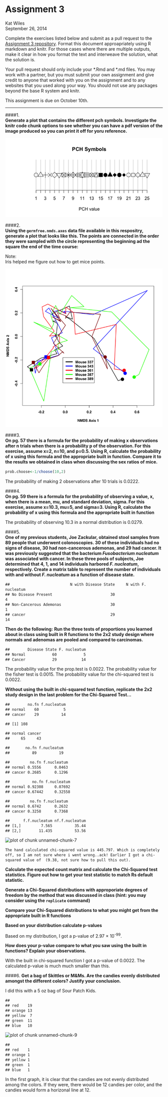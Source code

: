 # Assignment 3
Kat Wiles  
September 26, 2014  

Complete the exercises listed below and submit as a pull request to the [Assignment 3 repository](http://www.github.com/microbialinformatics/assignment03).  Format this document approapriately using R markdown and knitr. For those cases where there are multiple outputs, make it clear in how you format the text and interweave the solution, what the solution is.

Your pull request should only include your *.Rmd and *.md files. You may work with a partner, but you must submit your own assignment and give credit to anyone that worked with you on the assignment and to any websites that you used along your way. You should not use any packages beyond the base R system and knitr.

This assignment is due on October 10th.

------

####1.  
**Generate a plot that contains the different pch symbols. Investigate the knitr code chunk options to see whether you can have a pdf version of the image produced so you can print it off for yoru reference.**

![plot of chunk unnamed-chunk-1](./README_files/figure-html/unnamed-chunk-1.png) 

   
    
####2.  
**Using the `germfree.nmds.axes` data file available in this respositry, generate a plot that looks like this. The points are connected in the order they were sampled with the circle representing the beginning ad the square the end of the time course:**

   Note:   
    Iris helped me figure out how to get mice points.
    
![plot of chunk unnamed-chunk-2](./README_files/figure-html/unnamed-chunk-2.png) 



####3.  
**On pg. 57 there is a formula for the probability of making x observations after n trials when there is a probability p of the observation.  For this exercise, assume x=2, n=10, and p=0.5.  Using R, calculate the probability of x using this formula and the appropriate built in function. Compare it to the results we obtained in class when discussing the sex ratios of mice.**


```r
prob.choose<-1/choose(10,2)
```

The probability of making 2 observations after 10 trials is 0.0222. 



####4.  
**On pg. 59 there is a formula for the probability of observing a value, x, when there is a mean, mu, and standard deviation, sigma.  For this exercise, assume x=10.3, mu=5, and sigma=3.  Using R, calculate the probability of x using this formula and the appropriate built in function**

The probability of observing 10.3 in a normal distribution is 0.0279.



####5.  
**One of my previous students, Joe Zackular, obtained stool samples from 89 people that underwent colonoscopies.  30 of these individuals had no signs of disease, 30 had non-cancerous ademonas, and 29 had cancer.  It was previously suggested that the bacterium *Fusobacterium nucleatum* was associated with cancer.  In these three pools of subjects, Joe determined that 4, 1, and 14 individuals harbored *F. nucleatum*, respectively. Create a matrix table to represent the number of individuals with and without _F. nucleatum_ as a function of disease state.**  



```
##                           N with Disease State     N with F. nucleatum
## No Disease Present                          30                       4
## Non-Cancerous Ademonas                      30                       1
## cancer                                      29                      14
```



**Then do the following:**
**Run the three tests of proportions you learned about in class using built in R  functions to the 2x2 study design where normals and adenomas are pooled and compared to carcinomas.**
    


```
##        Disease State F. nucleatum
## Normal            60            5
## Cancer            29           14
```
 
 
 
 The probability value for the prop.test is 0.0022.
 The probability value for the fisher test is 0.0015.
 The probability value for the chi-squared test is 0.0022.
     
    
    
**Without using the built in chi-squared test function, replicate the 2x2 study design in the last problem for the Chi-Squared Test...**
    

```
##        no.fn f.nucleatum
## normal    60           5
## cancer    29          14
```

```
## [1] 108
```

```
## normal cancer 
##     65     43
```

```
##       no.fn f.nucleatum 
##          89          19
```

```
##         no.fn f.nucleatum
## normal 0.5556      0.0463
## cancer 0.2685      0.1296
```

```
##          no.fn f.nucleatum
## normal 0.92308     0.07692
## cancer 0.67442     0.32558
```

```
##         no.fn f.nucleatum
## normal 0.6742      0.2632
## cancer 0.3258      0.7368
```

```
##      f.f.nucleatum nf.f.nucleatum
## [1,]         7.565          35.44
## [2,]        11.435          53.56
```

![plot of chunk unnamed-chunk-7](./README_files/figure-html/unnamed-chunk-7.png) 

    The hand calculated chi-squared value is 445.797. Which is completely off, so I am not sure where i went wrong..ack! Earlier I got a chi-squared value of  (9.38, not sure how to pull this out).
    
**Calculate the expected count matrix and calculate the Chi-Squared test statistics. Figure out how to get your test statistic to match Rs default statistic.**
      
      
**Generate a Chi-Squared distributions with approporiate degrees of freedom by the method that was discussed in class (hint: you may consider using the `replicate` command)**
      
      
**Compare your Chi-Squared distributions to what you might get from the appropriate built in R functions**
      
      
**Based on your distribution calculate p-values**



Based on my distribution, I got a p-value of 2.97 &times; 10<sup>-99</sup>.
      
      
**How does your p-value compare to what you saw using the built in functions? Explain your observations.**

With the built in chi-squared function I got a p-value of 0.0022. The calculated p-value is much much smaller than this. 


####6.
**Get a bag of Skittles or M&Ms.  Are the candies evenly distributed amongst the different colors?  Justify your conclusion.**

I did this with a 5 oz bag of Sour Patch Kids.


```
##          
## red    19
## orange 13
## yellow  7
## green  11
## blue   10
```

![plot of chunk unnamed-chunk-9](./README_files/figure-html/unnamed-chunk-9.png) 

```
##         
## red    1
## orange 1
## yellow 1
## green  1
## blue   1
```

In the first graph, it is clear that the candies are not evenly distributed among the colors. If they were, there would be 12 candies per color, and the candies would form a horizonal line at 12.





